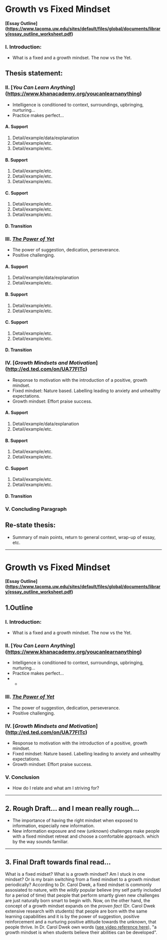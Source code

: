 # Growth vs Fixed Mindset
#### [Essay Outline] (https://www.tacoma.uw.edu/sites/default/files/global/documents/library/essay_outline_worksheet.pdf) 

### I. Introduction:
- What is a fixed and a growth mindset. The now vs the Yet. 

## Thesis statement:

### II. [*You Can Learn Anything*] (https://www.khanacademy.org/youcanlearnanything) 
  - Intelligence is conditioned to context, surroundings, upbringing, nurturing...
  - Practice makes perfect...

#### A. Support
1. Detail/example/data/explanation
2. Detail/example/etc.
3. Detail/example/etc.

#### B. Support
1. Detail/example/etc.
2. Detail/example/etc.
3. Detail/example/etc.

#### C. Support
1. Detail/example/etc.
2. Detail/example/etc.
3. Detail/example/etc.

#### D. Transition

### III. [*The Power of Yet*](https://www.ted.com/talks/carol_dweck_the_power_of_believing_that_you_can_improve)
  - The power of suggestion, dedication, perseverance. 
  - Positive challenging. 

#### A. Support
1. Detail/example/data/explanation
2. Detail/example/etc.

#### B. Support
1. Detail/example/etc.
2. Detail/example/etc.

#### C. Support
1. Detail/example/etc.
2. Detail/example/etc.

#### D. Transition

### IV. [*Growth Mindsets and Motivation*] (http://ed.ted.com/on/UA77FlTc)
  - Response to motivation with the introduction of a positive, growth mindset. 
  - Fixed mindset: Nature based. Labelling leading to anxiety and unhealthy expectations. 
  - Growth mindset: Effort praise success. 

#### A. Support
1. Detail/example/data/explanation
2. Detail/example/etc.

#### B. Support
1. Detail/example/etc.
2. Detail/example/etc.

#### C. Support
1. Detail/example/etc.
2. Detail/example/etc.

#### D. Transition

### V. Concluding Paragraph

## Re-state thesis:
- Summary of main points, return to general context, wrap-up of essay, etc.

___
# Growth vs Fixed Mindset
#### [Essay Outline] (https://www.tacoma.uw.edu/sites/default/files/global/documents/library/essay_outline_worksheet.pdf) 
## 1.Outline
### I. Introduction:
- What is a fixed and a growth mindset. The now vs the Yet. 

### II. [*You Can Learn Anything*] (https://www.khanacademy.org/youcanlearnanything) 
  - Intelligence is conditioned to context, surroundings, upbringing, nurturing...
  - Practice makes perfect...
  - * 

### III. [*The Power of Yet*](https://www.ted.com/talks/carol_dweck_the_power_of_believing_that_you_can_improve)
  - The power of suggestion, dedication, perseverance. 
  - Positive challenging. 

### IV. [*Growth Mindsets and Motivation*] (http://ed.ted.com/on/UA77FlTc)
  - Response to motivation with the introduction of a positive, growth mindset. 
  - Fixed mindset: Nature based. Labelling leading to anxiety and unhealthy expectations. 
  - Growth mindset: Effort praise success. 

### V. Conclusion
  - How do I relate and what am I striving for?

___
## 2. Rough Draft... and I mean really rough... 

- The importance of having the right mindset when exposed to information, especially new information.
- New information exposure and new (unknown) challenges make people with a fixed mindset retreat and choose a comfortable approach. which by the way sounds familiar.

___
## 3. Final Draft towards final read...

What is a fixed midset? What is a growth mindset? Am I stuck in one mindset? Or is my brain switching from a fixed mindset to a growth mindset periodically? According to Dr. Carol Dwek, a fixed mindset is commonly assosiated to nature, with the *wildly* popular believe (my self partly included for a period of time) that people that perform smartly given new challenges are just naturally born smart to begin with. Now, on the other hand, the concept of a growth mindset expands on the *proven fact* (Dr. Carol Dwek extensive research with students) that people are born with the same learning capabilities and it is by the power of suggestion, positive reinforcement and a nurturing positive attitude towards the unknown, that people thrive. In Dr. Carol Dwek own words ([see video reference here](https://youtu.be/wh0OS4MrN3E)), "a growth mindset is when students believe their abilities can be developed".




